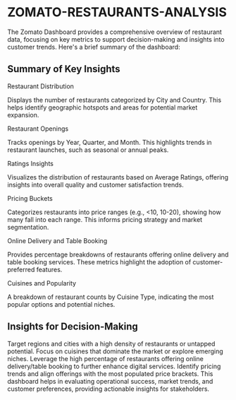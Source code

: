 # ZOMATO-RESTAURANTS-ANALYSIS

The Zomato Dashboard provides a comprehensive overview of restaurant data, focusing on key metrics to support decision-making and insights into customer trends. Here's a brief summary of the dashboard:

## Summary of Key Insights
Restaurant Distribution

Displays the number of restaurants categorized by City and Country. This helps identify geographic hotspots and areas for potential market expansion.

Restaurant Openings

Tracks openings by Year, Quarter, and Month. This highlights trends in restaurant launches, such as seasonal or annual peaks.

Ratings Insights

Visualizes the distribution of restaurants based on Average Ratings, offering insights into overall quality and customer satisfaction trends.

Pricing Buckets

Categorizes restaurants into price ranges (e.g., <10, 10-20), showing how many fall into each range. This informs pricing strategy and market segmentation.

Online Delivery and Table Booking

Provides percentage breakdowns of restaurants offering online delivery and table booking services. These metrics highlight the adoption of customer-preferred features.

Cuisines and Popularity

A breakdown of restaurant counts by Cuisine Type, indicating the most popular options and potential niches.

## Insights for Decision-Making
Target regions and cities with a high density of restaurants or untapped potential.
Focus on cuisines that dominate the market or explore emerging niches.
Leverage the high percentage of restaurants offering online delivery/table booking to further enhance digital services.
Identify pricing trends and align offerings with the most populated price brackets.
This dashboard helps in evaluating operational success, market trends, and customer preferences, providing actionable insights for stakeholders.
